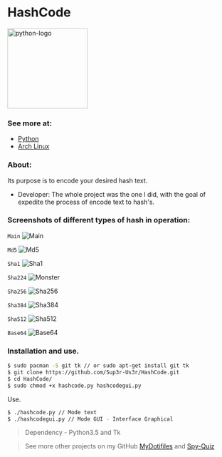 # HashCode
<img alt="python-logo" width="180" src="https://raw.githubusercontent.com/Sup3r-Us3r/HashCode/master/Screenshots/python-logo.png">

### See more at:

* [Python](https://www.python.org/)
* [Arch Linux](https://www.archlinux.org/)

### About:

Its purpose is to encode your desired hash text.

* Developer: The whole project was the one I did, with the goal of expedite the process of encode text to hash's.

### Screenshots of different types of hash in operation:

`Main`
![Main][screenshot1]

`Md5`
![Md5][screenshot2]

`Sha1`
![Sha1][screenshot3]

`Sha224`
![Monster][screenshot4]

`Sha256`
![Sha256][screenshot5]

`Sha384`
![Sha384][screenshot6]

`Sha512`
![Sha512][screenshot7]

`Base64`
![Base64][screenshot8]

[screenshot1]:https://raw.githubusercontent.com/Sup3r-Us3r/HashCode/master/Screenshots/2016-11-11-16%3A05%3A55.png
[screenshot2]:https://raw.githubusercontent.com/Sup3r-Us3r/HashCode/master/Screenshots/2016-11-11-16%3A06%3A06.png
[screenshot3]:https://raw.githubusercontent.com/Sup3r-Us3r/HashCode/master/Screenshots/2016-11-11-16%3A06%3A16.png
[screenshot4]:https://raw.githubusercontent.com/Sup3r-Us3r/HashCode/master/Screenshots/2016-11-11-16%3A06%3A27.png
[screenshot5]:https://raw.githubusercontent.com/Sup3r-Us3r/HashCode/master/Screenshots/2016-11-11-16%3A06%3A41.png
[screenshot6]:https://raw.githubusercontent.com/Sup3r-Us3r/HashCode/master/Screenshots/2016-11-11-16%3A06%3A58.png
[screenshot7]:https://raw.githubusercontent.com/Sup3r-Us3r/HashCode/master/Screenshots/2016-11-11-16%3A07%3A15.png
[screenshot8]:https://raw.githubusercontent.com/Sup3r-Us3r/HashCode/master/Screenshots/2016-11-11-16%3A07%3A34.png

### Installation and use.

```sh
$ sudo pacman -S git tk // or sudo apt-get install git tk
$ git clone https://github.com/Sup3r-Us3r/HashCode.git
$ cd HashCode/
$ sudo chmod +x hashcode.py hashcodegui.py
```
Use.
```sh
$ ./hashcode.py // Mode text
$ ./hashcodegui.py // Mode GUI - Interface Graphical
```
> Dependency - Python3.5 and Tk

> See more other projects on my GitHub [MyDotifiles](https://github.com/Sup3r-Us3r/MyDotfiles) and [Spy-Quiz](https://github.com/Sup3r-Us3r/Spy-Quiz)
